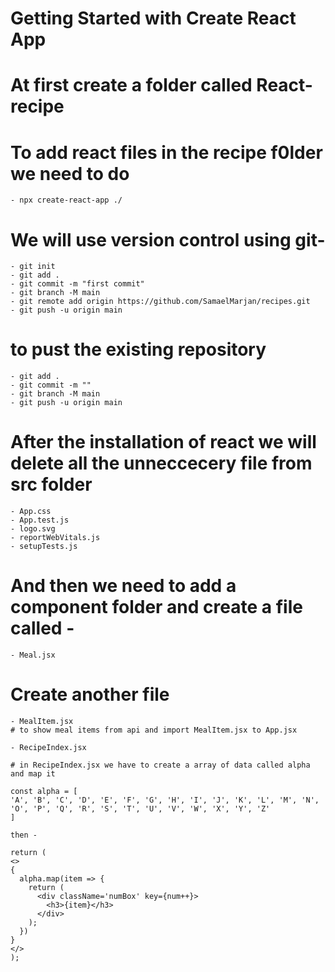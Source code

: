# Getting Started with Create React App

# At first create a folder called React-recipe

# To add react files in the recipe f0lder we need to do
    - npx create-react-app ./

# We will use version control using git-
    - git init
    - git add .
    - git commit -m "first commit"
    - git branch -M main
    - git remote add origin https://github.com/SamaelMarjan/recipes.git
    - git push -u origin main

# to pust the existing repository 
    - git add .
    - git commit -m ""
    - git branch -M main
    - git push -u origin main

# After the installation of react we will delete all the unneccecery file from src folder
    - App.css
    - App.test.js
    - logo.svg
    - reportWebVitals.js
    - setupTests.js

# And then we need to add a component folder and create a file called -
    - Meal.jsx

# Create another file
    - MealItem.jsx
    # to show meal items from api and import MealItem.jsx to App.jsx

    - RecipeIndex.jsx 

    # in RecipeIndex.jsx we have to create a array of data called alpha and map it

    const alpha = [
    'A', 'B', 'C', 'D', 'E', 'F', 'G', 'H', 'I', 'J', 'K', 'L', 'M', 'N', 'O', 'P', 'Q', 'R', 'S', 'T', 'U', 'V', 'W', 'X', 'Y', 'Z'
    ]

    then -

    return (
    <>
    {
      alpha.map(item => {
        return (
          <div className='numBox' key={num++}>
            <h3>{item}</h3>
          </div>
        );
      })
    }
    </>
    );
